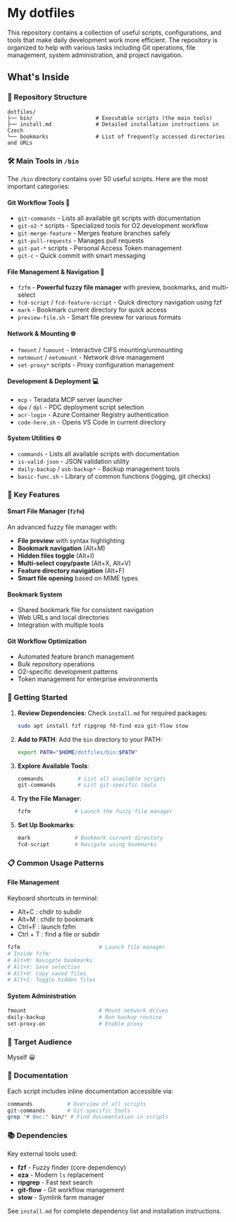 # My dotfiles

This repository contains a collection of useful scripts, configurations, and tools that make daily development work more efficient. The repository is organized to help with various tasks including Git operations, file management, system administration, and project navigation.

## What's Inside

### 📁 Repository Structure

```
dotfiles/
├── bin/                    # Executable scripts (the main tools)
├── install.md              # Detailed installation instructions in Czech
└── bookmarks               # List of frequently accessed directories and URLs
```

### 🛠️ Main Tools in `/bin`

The `/bin` directory contains over 50 useful scripts. Here are the most important categories:

#### **Git Workflow Tools** 🔄
- `git-commands` - Lists all available git scripts with documentation
- `git-o2-*` scripts - Specialized tools for O2 development workflow
- `git-merge-feature` - Merges feature branches safely
- `git-pull-requests` - Manages pull requests
- `git-pat-*` scripts - Personal Access Token management
- `git-c` - Quick commit with smart messaging

#### **File Management & Navigation** 📂
- `fzfm` - **Powerful fuzzy file manager** with preview, bookmarks, and multi-select
- `fcd-script` / `fcd-feature-script` - Quick directory navigation using fzf
- `mark` - Bookmark current directory for quick access
- `preview-file.sh` - Smart file preview for various formats

#### **Network & Mounting** 🌐
- `fmount` / `fumount` - Interactive CIFS mounting/unmounting
- `netmount` / `netumount` - Network drive management
- `set-proxy*` scripts - Proxy configuration management

#### **Development & Deployment** 💻
- `mcp` - Teradata MCP server launcher
- `dpo` / `dpl` - PDC deployment script selection
- `acr-login` - Azure Container Registry authentication
- `code-here.sh` - Opens VS Code in current directory

#### **System Utilities** ⚙️
- `commands` - Lists all available scripts with documentation
- `is-valid-json` - JSON validation utility
- `daily-backup` / `usb-backup*` - Backup management tools
- `basic-func.sh` - Library of common functions (logging, git checks)

### 📍 Key Features

#### **Smart File Manager (`fzfm`)**
An advanced fuzzy file manager with:
- **File preview** with syntax highlighting
- **Bookmark navigation** (Alt+M)
- **Hidden files toggle** (Alt+I)
- **Multi-select copy/paste** (Alt+X, Alt+V)
- **Feature directory navigation** (Alt+F)
- **Smart file opening** based on MIME types

#### **Bookmark System**
- Shared bookmark file for consistent navigation
- Web URLs and local directories
- Integration with multiple tools

#### **Git Workflow Optimization**
- Automated feature branch management
- Bulk repository operations
- O2-specific development patterns
- Token management for enterprise environments

### 🚀 Getting Started

1. **Review Dependencies**: Check `install.md` for required packages:
   ```bash
   sudo apt install fzf ripgrep fd-find eza git-flow stow
   ```

2. **Add to PATH**: Add the `bin` directory to your PATH:
   ```bash
   export PATH="$HOME/dotfiles/bin:$PATH"
   ```

3. **Explore Available Tools**:
   ```bash
   commands           # List all available scripts
   git-commands       # List git-specific tools
   ```

4. **Try the File Manager**:
   ```bash
   fzfm              # Launch the fuzzy file manager
   ```

5. **Set Up Bookmarks**:
   ```bash
   mark              # Bookmark current directory
   fcd-script        # Navigate using bookmarks
   ```

### 📋 Common Usage Patterns

#### **File Management**

Keyboard shortcuts in terminal:

- Alt+C : chdir to subdir
- Alt+M : chdir to bookmark
- Ctrl+F : launch fzfm
- Ctrl + T : find a file or subdir

```bash
fzfm                         # Launch file manager
# Inside fzfm:
# Alt+M: Navigate bookmarks
# Alt+X: Save selection
# Alt+V: Copy saved files
# Alt+I: Toggle hidden files
```

#### **System Administration**

```bash
fmount                       # Mount network drives
daily-backup                 # Run backup routine
set-proxy-on                 # Enable proxy
```

### 🎯 Target Audience

Myself 😀

### 📝 Documentation

Each script includes inline documentation accessible via:
```bash
commands           # Overview of all scripts
git-commands       # Git-specific tools
grep "# doc:" bin/* # Find documentation in scripts
```

### 📚 Dependencies

Key external tools used:
- **fzf** - Fuzzy finder (core dependency)
- **eza** - Modern `ls` replacement
- **ripgrep** - Fast text search
- **git-flow** - Git workflow management
- **stow** - Symlink farm manager

See `install.md` for complete dependency list and installation instructions.


